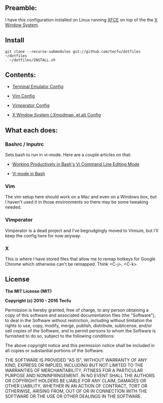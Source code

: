 ## Preamble:

I have this configuration installed on Linux running [XFCE](https://en.wikipedia.org/wiki/Xfce) on top of the the [X Window System](https://en.wikipedia.org/wiki/X_Window_System).

## Install

```
git clone --recurse-submodules git://github.com/tecfu/dotfiles ~/dotfiles
. ~/dotfiles/INSTALL.sh
```

## Contents: 

- [Terminal Emulator Config](terminal/README.md)  

- [Vim Config](.vim/README.md)  

- [Vimperator Config](.vimperator/README.md)  

- [X Window System (.Xmodmap, et.al) Config](x/README.md)

## What each does:

### Bashrc / Inputrc

Sets bash to run in vi-mode. Here are a couple articles on that:

- [Working Productively in Bash's Vi Command Line Editing Mode](http://www.catonmat.net/blog/bash-vi-editing-mode-cheat-sheet)

- [Vi mode in Bash](https://sanctum.geek.nz/arabesque/vi-mode-in-bash)

### Vim

The vim setup here should work on a Mac and even on a Windows box, but I haven't used it in those environments so there may be some tweaking needed. 

### Vimperator

Vimperator is a dead project and I've begrudgingly moved to Vimium, but I'll keep the config here for now anyway.

### X

This is where I have stored files that allow me to remap hotkeys for Google Chrome which otherwise can't be remapped. Think \<C-j\>, \<C-k\>.

## License

**The MIT License (MIT)**

**Copyright (c) 2010 - 2016 Tecfu**

Permission is hereby granted, free of charge, to any person obtaining a copy of this software and associated documentation files (the "Software"), to deal in the Software without restriction, including without limitation the rights to use, copy, modify, merge, publish, distribute, sublicense, and/or sell copies of the Software, and to permit persons to whom the Software is furnished to do so, subject to the following conditions:

The above copyright notice and this permission notice shall be included in all copies or substantial portions of the Software.

THE SOFTWARE IS PROVIDED "AS IS", WITHOUT WARRANTY OF ANY KIND, EXPRESS OR IMPLIED, INCLUDING BUT NOT LIMITED TO THE WARRANTIES OF MERCHANTABILITY, FITNESS FOR A PARTICULAR PURPOSE AND NONINFRINGEMENT. IN NO EVENT SHALL THE AUTHORS OR COPYRIGHT HOLDERS BE LIABLE FOR ANY CLAIM, DAMAGES OR OTHER LIABILITY, WHETHER IN AN ACTION OF CONTRACT, TORT OR OTHERWISE, ARISING FROM, OUT OF OR IN CONNECTION WITH THE SOFTWARE OR THE USE OR OTHER DEALINGS IN THE SOFTWARE.
